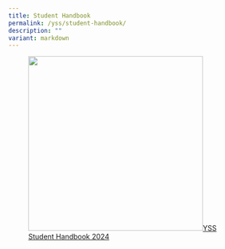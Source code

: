 ```yaml
---
title: Student Handbook
permalink: /yss/student-handbook/
description: ""
variant: markdown
---
```

<figure><a href="/files/YSS/Student_Handbook_for_2024.pdf">
<img src="" style="width:350px;">YSS Student Handbook 2024</a></figure>